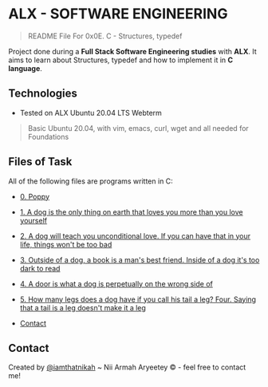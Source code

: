 # ALX - SOFTWARE ENGINEERING
> README File For 0x0E. C - Structures, typedef

Project done during a **Full Stack Software Engineering studies** with **ALX**. It aims to learn about Structures, typedef and how to implement it in **C language**.

## Technologies
* Tested on ALX Ubuntu 20.04 LTS Webterm
> Basic Ubuntu 20.04, with vim, emacs, curl, wget and all needed for Foundations

## Files of Task
All of the following files are programs written in C:

* [0. Poppy](#dog.h)
* [1. A dog is the only thing on earth that loves you more than you love yourself](#1-init_dog.c)
* [2. A dog will teach you unconditional love. If you can have that in your life, things won't be too bad](#2-print_dog.c)
* [3. Outside of a dog, a book is a man's best friend. Inside of a dog it's too dark to read](#dog.h)
* [4. A door is what a dog is perpetually on the wrong side of](#4-new_dog.c)
* [5. How many legs does a dog have if you call his tail a leg? Four. Saying that a tail is a leg doesn't make it a leg](#5-free_dog.c)

* [Contact](#contact)

## Contact
Created by [@iamthatnikah](https://www.twitter.com/) ~ Nii Armah Aryeetey &copy; - feel free to contact me!
